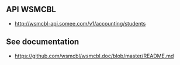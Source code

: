 ## API WSMCBL

* http://wsmcbl-api.somee.com/v1/accounting/students

## See documentation

* https://github.com/wsmcbl/wsmcbl.doc/blob/master/README.md